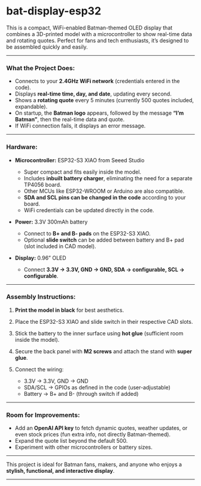 # bat-display-esp32

This is a compact, WiFi-enabled Batman-themed OLED display that combines a 3D-printed model with a microcontroller to show real-time data and rotating quotes. Perfect for fans and tech enthusiasts, it’s designed to be assembled quickly and easily.

---

### What the Project Does:

* Connects to your **2.4GHz WiFi network** (credentials entered in the code).
* Displays **real-time time, day, and date**, updating every second.
* Shows a **rotating quote** every 5 minutes (currently 500 quotes included, expandable).
* On startup, the **Batman logo** appears, followed by the message **“I’m Batman”**, then the real-time data and quote.
* If WiFi connection fails, it displays an error message.

---

### Hardware:

* **Microcontroller:** ESP32-S3 XIAO from Seeed Studio

  * Super compact and fits easily inside the model.
  * Includes **inbuilt battery charger**, eliminating the need for a separate TP4056 board.
  * Other MCUs like ESP32-WROOM or Arduino are also compatible.
  * **SDA and SCL pins can be changed in the code** according to your board.
  * WiFi credentials can be updated directly in the code.
* **Power:** 3.3V 300mAh battery

  * Connect to **B+ and B- pads** on the ESP32-S3 XIAO.
  * Optional **slide switch** can be added between battery and B+ pad (slot included in CAD model).
* **Display:** 0.96” OLED

  * Connect **3.3V → 3.3V, GND → GND, SDA → configurable, SCL → configurable**.

---

### Assembly Instructions:

1. **Print the model in black** for best aesthetics.
2. Place the ESP32-S3 XIAO and slide switch in their respective CAD slots.
3. Stick the battery to the inner surface using **hot glue** (sufficient room inside the model).
4. Secure the back panel with **M2 screws** and attach the stand with **super glue**.
5. Connect the wiring:

   * 3.3V → 3.3V, GND → GND
   * SDA/SCL → GPIOs as defined in the code (user-adjustable)
   * Battery → B+ and B- (through switch if added)

---

### Room for Improvements:

* Add an **OpenAI API key** to fetch dynamic quotes, weather updates, or even stock prices (fun extra info, not directly Batman-themed).
* Expand the quote list beyond the default 500.
* Experiment with other microcontrollers or battery sizes.

---

This project is ideal for Batman fans, makers, and anyone who enjoys a **stylish, functional, and interactive display**.

---

